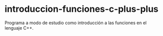 # introduccion-funciones-c-plus-plus
 Programa a modo de estudio como introducción a las funciones en el lenguaje C++.
